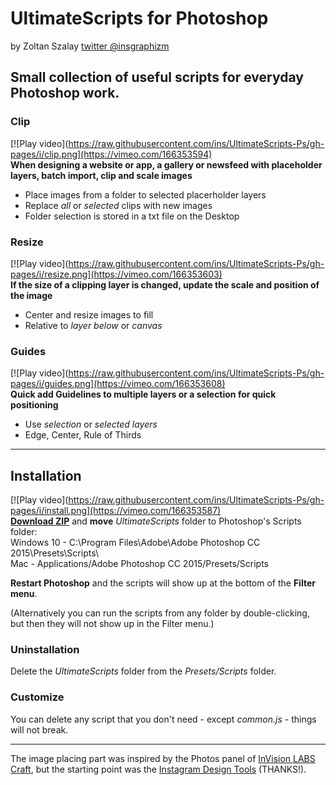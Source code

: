 # UltimateScripts for Photoshop
by Zoltan Szalay [twitter @insgraphizm](https://twitter.com/insgraphizm)

## Small collection of useful scripts for everyday Photoshop work.

### Clip
[![Play video](https://raw.githubusercontent.com/ins/UltimateScripts-Ps/gh-pages/i/clip.png](https://vimeo.com/166353594)  
**When designing a website or app, a gallery or newsfeed with placeholder layers, batch import, clip and scale images**
- Place images from a folder to selected placerholder layers
- Replace *all* or *selected* clips with new images
- Folder selection is stored in a txt file on the Desktop

### Resize
[![Play video](https://raw.githubusercontent.com/ins/UltimateScripts-Ps/gh-pages/i/resize.png](https://vimeo.com/166353603)  
**If the size of a clipping layer is changed, update the scale and position of the image**
- Center and resize images to fill
- Relative to *layer below* or *canvas*

### Guides
[![Play video](https://raw.githubusercontent.com/ins/UltimateScripts-Ps/gh-pages/i/guides.png](https://vimeo.com/166353608)  
**Quick add Guidelines to multiple layers or a selection for quick positioning**
- Use *selection* or *selected layers*
- Edge, Center, Rule of Thirds

---

## Installation
[![Play video](https://raw.githubusercontent.com/ins/UltimateScripts-Ps/gh-pages/i/install.png](https://vimeo.com/166353587)  
**[Download ZIP](https://github.com/ins/UltimateScripts-Ps/archive/master.zip)** and **move** *UltimateScripts* folder to Photoshop's Scripts folder:  
Windows 10 - C:\Program Files\Adobe\Adobe Photoshop CC 2015\Presets\Scripts\  
Mac - Applications/Adobe Photoshop CC 2015/Presets/Scripts

**Restart Photoshop** and the scripts will show up at the bottom of the **Filter menu**.

(Alternatively you can run the scripts from any folder by double-clicking, but then they will not show up in the Filter menu.)

### Uninstallation
Delete the *UltimateScripts* folder from the *Presets/Scripts* folder.

### Customize
You can delete any script that you don't need - except *common.js* - things will not break.

---

The image placing part was inspired by the Photos panel of [InVision LABS Craft](https://www.invisionapp.com/craft), but the starting point was the [Instagram Design Tools](https://github.com/iansilber/ig-design-tools) (THANKS!).
